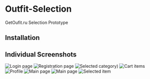 # Outfit-Selection
GetOufit.ru Selection Prototype

## Installation


## Individual Screenshots


![Login page](https://github.com/oLNidfwworld/GetOutfitApp/blob/master/Screenshots/Screenshot_1.png)
![Registration page](https://github.com/oLNidfwworld/GetOutfitApp/blob/master/Screenshots/Screenshot_2.png)
![Selected category](https://github.com/oLNidfwworld/GetOutfitApp/blob/master/Screenshots/Screenshot_3.png))
![Cart items](https://github.com/oLNidfwworld/GetOutfitApp/blob/master/Screenshots/Screenshot_4.png)
![Profile](https://github.com/oLNidfwworld/GetOutfitApp/blob/master/Screenshots/Screenshot_5.png)
![Main page](https://github.com/oLNidfwworld/GetOutfitApp/blob/master/Screenshots/Screenshot_6.png)
![Main page](https://github.com/oLNidfwworld/GetOutfitApp/blob/master/Screenshots/Screenshot_7.png)
![Selected item](https://github.com/oLNidfwworld/GetOutfitApp/blob/master/Screenshots/Picker.png)
